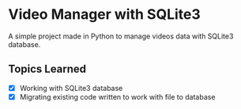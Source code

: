 # Video Manager with SQLite3

A simple project made in Python to manage videos data with SQLite3 database.

## Topics Learned

- [x] Working with SQLite3 database
- [x] Migrating existing code written to work with file to database
